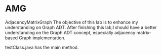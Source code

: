 # AMG
AdjacencyMatrixGraph
The objective of this lab is to enhance my understanding on Graph 
ADT. After finishing this lab,I should have a better understanding on the 
Graph ADT concept, especially adjacency matrix-based Graph implementation.

testClass.java has the main method.
